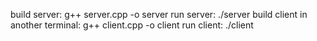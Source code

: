 build server:
    g++ server.cpp -o server
run server:
    ./server
build client in another terminal:
    g++ client.cpp -o client
run client:
    ./client